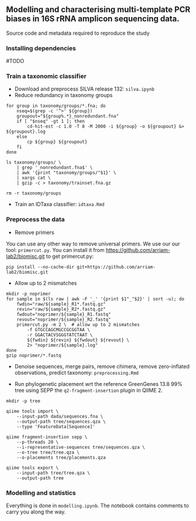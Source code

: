 ## Modelling and characterising multi-template PCR biases in 16S rRNA amplicon sequencing data.
Source code and metadata required to reproduce the study

### Installing dependencies

#TODO

### Train a taxonomic classifier

- Download and preprocess SILVA release 132: `silva.ipynb`
- Reduce redundancy in taxonomy groups
```
for group in taxonomy/groups/*.fna; do
    nseq=$(grep -c '^>' ${group})
    groupout="${group%.*}_nonredundant.fna"
    if [ "$nseq" -gt 1 ]; then
        cd-hit-est -c 1.0 -T 8 -M 2000 -i ${group} -o ${groupout} &> ${groupout}.log
    else
        cp ${group} ${groupout}
    fi
done

ls taxonomy/groups/ \
    | grep '_nonredundant.fna$' \
    | awk '{print "taxonomy/groups/"$1}' \
    | xargs cat \
    | gzip -c > taxonomy/trainset.fna.gz

rm -r taxonomy/groups
```
- Train an IDTaxa classifier: `idtaxa.Rmd`

### Preprocess the data

- Remove primers

You can use any other way to remove universal primers. We use our our tool: `primercut.py`. You can install it from https://github.com/arriam-lab2/biomisc.git to get primercut.py:
```
pip install --no-cache-dir git+https://github.com/arriam-lab2/biomisc.git
```

- Allow up to 2 mismatches

```
mkdir -p noprimer
for sample in $(ls raw | awk -F '_' '{print $1"_"$2}' | sort -u); do
    fwdin="raw/${sample}_R1*.fastq.gz"
    revin="raw/${sample}_R2*.fastq.gz"
    fwdout="noprimer/${sample}_R1.fastq"
    revout="noprimer/${sample}_R2.fastq"
    primercut.py -m 2 \  # allow up to 2 mismatches
        -f GTGCCAGCMGCCGCGGTAA \
        -r GGACTACVSGGGTATCTAAT \
        ${fwdin} ${revin} ${fwdout} ${revout} \
        2> "noprimer/${sample}.log"
done
gzip noprimer/*.fastq
```

- Denoise sequences, merge pairs, remove chimera, remove zero-inflated observations, predict taxonomy: `preprocessing.Rmd`

- Run phylogenetic placement wrt the reference GreenGenes 13.8 99% tree using SEPP the `q2-fragment-insertion` plugin in QIIME 2.

```
mkdir -p tree

qiime tools import \
    --input-path dada/sequences.fna \
    --output-path tree/sequences.qza \
    --type 'FeatureData[Sequence]'

qiime fragment-insertion sepp \
    --p-threads 20 \
    --i-representative-sequences tree/sequences.qza \
    --o-tree tree/tree.qza \
    --o-placements tree/placements.qza
    
qiime tools export \
    --input-path tree/tree.qza \
    --output-path tree
```

### Modelling and statistics

Everything is done in `modelling.ipynb`. The notebook contains comments to carry you along the way. 
